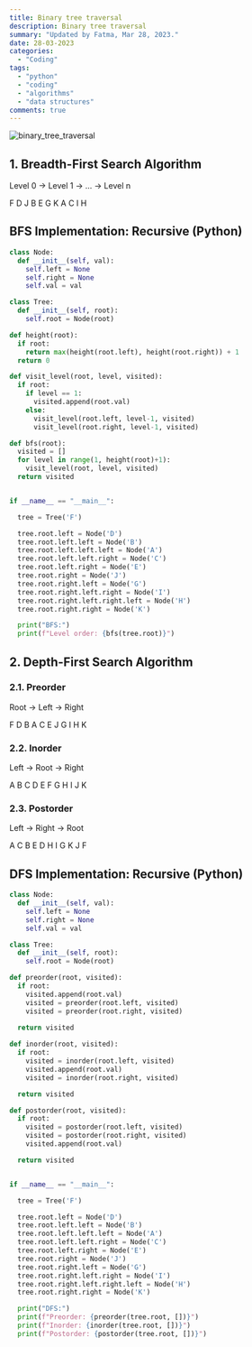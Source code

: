 ```yaml
---
title: Binary tree traversal
description: Binary tree traversal
summary: "Updated by Fatma, Mar 28, 2023."
date: 28-03-2023
categories:
  - "Coding"
tags:
  - "python"
  - "coding"
  - "algorithms"
  - "data structures"
comments: true
---
```

![binary_tree_traversal](/img/binary_tree_traversal.png)

## 1. Breadth-First Search Algorithm

Level 0 -> Level 1 -> ... -> Level n

F D J B E G K A C I H

## BFS Implementation: Recursive (Python)

```python
class Node:
  def __init__(self, val):
    self.left = None
    self.right = None
    self.val = val

class Tree:
  def __init__(self, root):
    self.root = Node(root)

def height(root):
  if root:
    return max(height(root.left), height(root.right)) + 1
  return 0

def visit_level(root, level, visited):
  if root:
    if level == 1:
      visited.append(root.val)
    else:
      visit_level(root.left, level-1, visited)
      visit_level(root.right, level-1, visited)

def bfs(root):
  visited = []
  for level in range(1, height(root)+1):
    visit_level(root, level, visited)
  return visited


if __name__ == "__main__":

  tree = Tree('F')

  tree.root.left = Node('D')
  tree.root.left.left = Node('B')
  tree.root.left.left.left = Node('A')
  tree.root.left.left.right = Node('C')
  tree.root.left.right = Node('E')
  tree.root.right = Node('J')
  tree.root.right.left = Node('G')
  tree.root.right.left.right = Node('I')
  tree.root.right.left.right.left = Node('H')
  tree.root.right.right = Node('K')

  print("BFS:")
  print(f"Level order: {bfs(tree.root)}")
```

## 2. Depth-First Search Algorithm

### 2.1. Preorder

Root -> Left -> Right

F D B A C E J G I H K

### 2.2. Inorder

Left -> Root -> Right

A B C D E F G H I J K

### 2.3. Postorder

Left -> Right -> Root

A C B E D H I G K J F

## DFS Implementation: Recursive (Python)

```python
class Node:
  def __init__(self, val):
    self.left = None
    self.right = None
    self.val = val

class Tree:
  def __init__(self, root):
    self.root = Node(root)

def preorder(root, visited):
  if root:
    visited.append(root.val)
    visited = preorder(root.left, visited)
    visited = preorder(root.right, visited)
  
  return visited

def inorder(root, visited):
  if root:
    visited = inorder(root.left, visited)
    visited.append(root.val)
    visited = inorder(root.right, visited)

  return visited

def postorder(root, visited):
  if root:
    visited = postorder(root.left, visited)
    visited = postorder(root.right, visited)
    visited.append(root.val)

  return visited


if __name__ == "__main__":

  tree = Tree('F')

  tree.root.left = Node('D')
  tree.root.left.left = Node('B')
  tree.root.left.left.left = Node('A')
  tree.root.left.left.right = Node('C')
  tree.root.left.right = Node('E')
  tree.root.right = Node('J')
  tree.root.right.left = Node('G')
  tree.root.right.left.right = Node('I')
  tree.root.right.left.right.left = Node('H')
  tree.root.right.right = Node('K')

  print("DFS:")
  print(f"Preorder: {preorder(tree.root, [])}")
  print(f"Inorder: {inorder(tree.root, [])}")
  print(f"Postorder: {postorder(tree.root, [])}")
```
